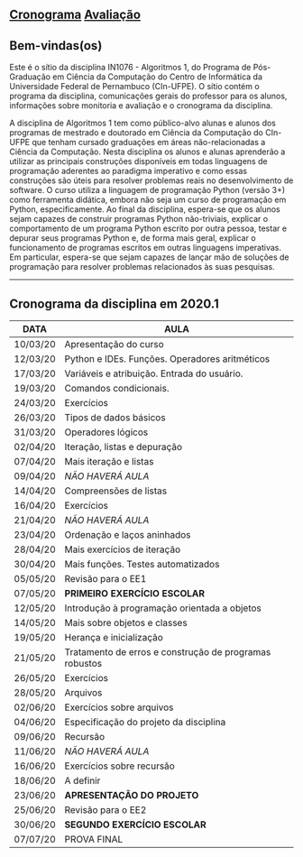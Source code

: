[Cronograma](https://in1076.github.io/cronograma) [Avaliação](https://in1076.github.io/avaliacao)
---

## Bem-vindas(os)

Este é o sítio da disciplina IN1076 - Algoritmos 1, do Programa de Pós-Graduação em Ciência da Computação do Centro de Informática da Universidade Federal de Pernambuco (CIn-UFPE). O sítio contém o programa da disciplina, comunicações gerais do professor para os alunos, informações sobre monitoria e avaliação e o cronograma da disciplina.

A disciplina de Algoritmos 1 tem como público-alvo alunas e alunos dos programas de mestrado e doutorado em Ciência da Computação do CIn-UFPE que tenham cursado graduações em áreas não-relacionadas a Ciência da Computação. Nesta disciplina os alunos e alunas aprenderão a utilizar as principais construções disponíveis em todas linguagens de programação aderentes ao paradigma imperativo e como essas construções são úteis para resolver problemas reais no desenvolvimento de software. O curso utiliza a linguagem de programação Python (versão 3+) como ferramenta didática, embora não seja um curso de programação em Python, especificamente. Ao final da disciplina, espera-se que os alunos sejam capazes de construir programas Python não-triviais, explicar o comportamento de um programa Python escrito por outra pessoa, testar e depurar seus programas Python e, de forma mais geral, explicar o funcionamento de programas escritos em outras linguagens imperativas. Em particular, espera-se que sejam capazes de lançar mão de soluções de programação para resolver problemas relacionados às suas pesquisas.

---

## Cronograma da disciplina em 2020.1	
	
|**DATA**|	**AULA** | 
|--------|-------------------------------------------------|
|10/03/20|	Apresentação do curso |
|12/03/20|	Python e IDEs. Funções. Operadores aritméticos|
|17/03/20|	Variáveis e atribuição. Entrada do usuário.|
|19/03/20|	Comandos condicionais.|
|24/03/20|	Exercícios|
|26/03/20|	Tipos de dados básicos|
|31/03/20|	Operadores lógicos|
|02/04/20|	Iteração, listas e depuração|
|07/04/20|	Mais iteração e listas|
|09/04/20|	*NÃO HAVERÁ AULA*|
|14/04/20|	Compreensões de listas|
|16/04/20|	Exercícios|
|21/04/20|	*NÃO HAVERÁ AULA*|
|23/04/20|	Ordenação e laços aninhados|
|28/04/20|	Mais exercícios de iteração|
|30/04/20|	Mais funções. Testes automatizados|
|05/05/20|	Revisão para o EE1|
|07/05/20|	**PRIMEIRO EXERCÍCIO ESCOLAR**|
|12/05/20|	Introdução à programação orientada a objetos|
|14/05/20|	Mais sobre objetos e classes|
|19/05/20|	Herança e inicialização|
|21/05/20|	Tratamento de erros e construção de programas robustos|
|26/05/20|	Exercícios|
|28/05/20|	Arquivos|
|02/06/20|	Exercícios sobre arquivos|
|04/06/20|	Especificação do projeto da disciplina|
|09/06/20|	Recursão|
|11/06/20|	*NÃO HAVERÁ AULA*|
|16/06/20|	Exercícios sobre recursão|
|18/06/20|	A definir|
|23/06/20|	**APRESENTAÇÃO DO PROJETO**|  
|25/06/20|	Revisão para o EE2|
|30/06/20|	**SEGUNDO EXERCÍCIO ESCOLAR**|
|07/07/20|	PROVA FINAL|

